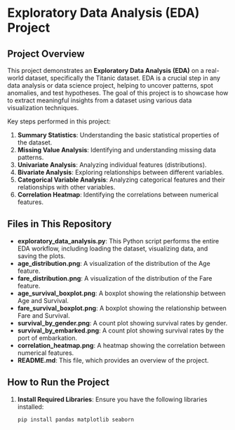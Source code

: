 # Exploratory Data Analysis (EDA) Project

## Project Overview

This project demonstrates an **Exploratory Data Analysis (EDA)** on a real-world dataset, specifically the Titanic dataset. EDA is a crucial step in any data analysis or data science project, helping to uncover patterns, spot anomalies, and test hypotheses. The goal of this project is to showcase how to extract meaningful insights from a dataset using various data visualization techniques.

Key steps performed in this project:
1. **Summary Statistics**: Understanding the basic statistical properties of the dataset.
2. **Missing Value Analysis**: Identifying and understanding missing data patterns.
3. **Univariate Analysis**: Analyzing individual features (distributions).
4. **Bivariate Analysis**: Exploring relationships between different variables.
5. **Categorical Variable Analysis**: Analyzing categorical features and their relationships with other variables.
6. **Correlation Heatmap**: Identifying the correlations between numerical features.

## Files in This Repository

- **exploratory_data_analysis.py**: This Python script performs the entire EDA workflow, including loading the dataset, visualizing data, and saving the plots.
- **age_distribution.png**: A visualization of the distribution of the Age feature.
- **fare_distribution.png**: A visualization of the distribution of the Fare feature.
- **age_survival_boxplot.png**: A boxplot showing the relationship between Age and Survival.
- **fare_survival_boxplot.png**: A boxplot showing the relationship between Fare and Survival.
- **survival_by_gender.png**: A count plot showing survival rates by gender.
- **survival_by_embarked.png**: A count plot showing survival rates by the port of embarkation.
- **correlation_heatmap.png**: A heatmap showing the correlation between numerical features.
- **README.md**: This file, which provides an overview of the project.

## How to Run the Project

1. **Install Required Libraries**:
   Ensure you have the following libraries installed:
   ```bash
   pip install pandas matplotlib seaborn